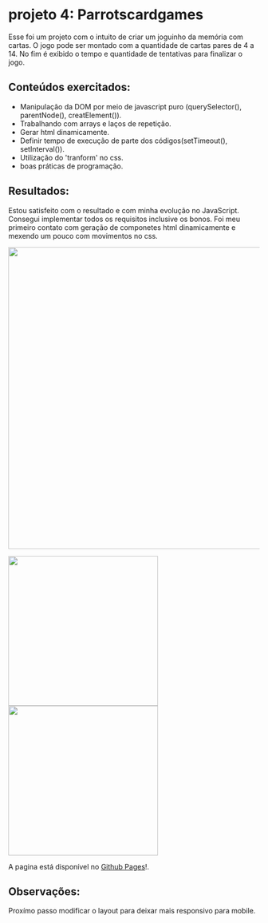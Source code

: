 # **projeto 4: Parrotscardgames**

Esse foi um projeto com o intuito de criar um joguinho da memória com cartas. O jogo pode ser montado com a quantidade de cartas pares de 4 a 14. No fim é exibido o tempo e quantidade de tentativas para finalizar o jogo.

## **Conteúdos exercitados**:

+ Manipulação da DOM por meio de javascript puro (querySelector(), parentNode(), creatElement()).
+ Trabalhando com arrays e laços de repetição.
+ Gerar html dinamicamente.
+ Definir tempo de execução de parte dos códigos(setTimeout(), setInterval()).
+ Utilização do 'tranform' no css.
+ boas práticas de programação.

## **Resultados**:

Estou satisfeito com o resultado e com minha evolução no JavaScript. Consegui implementar todos os requisitos inclusive os bonos. Foi meu primeiro contato com geração de componetes html dinamicamente e mexendo um pouco com movimentos no css.

<img src = "https://user-images.githubusercontent.com/65803142/152443413-232dffd9-8251-4a7c-912f-7c9f502379cd.png" width = "605">


<img src = "https://user-images.githubusercontent.com/65803142/152443589-93366d19-263e-4d30-9eb8-1ef540993061.png" width = "300">  <img src = "https://user-images.githubusercontent.com/65803142/152443635-aaf0749a-ada1-42cf-8bfe-1629cf0cc4fe.png" width = "300">

A pagina está disponível no [Github Pages](https://willianbl99.github.io/projeto4-parrotscardgame/)!.
  
## **Observações**:

Proxímo passo modificar o layout para deixar mais responsivo para mobile.
